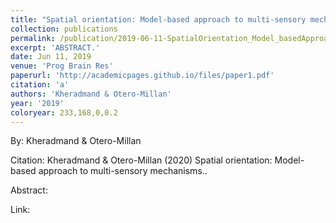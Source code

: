 ```yaml
---
title: "Spatial orientation: Model-based approach to multi-sensory mechanisms."
collection: publications
permalink: /publication/2019-06-11-SpatialOrientation_Model_basedApproachToMulti_sensoryMechanisms
excerpt: 'ABSTRACT.'
date: Jun 11, 2019
venue: 'Prog Brain Res'
paperurl: 'http://academicpages.github.io/files/paper1.pdf'
citation: 'a'
authors: 'Kheradmand & Otero-Millan'
year: '2019'
coloryear: 233,168,0,0.2
---
```


By: Kheradmand & Otero-Millan

Citation: Kheradmand & Otero-Millan (2020) Spatial orientation: Model-based approach to multi-sensory mechanisms.. 

Abstract: 

Link: 
